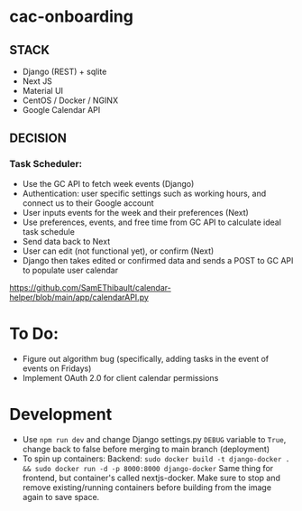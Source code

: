 # cac-onboarding
## STACK
- Django (REST) + sqlite
- Next JS
- Material UI
- CentOS / Docker / NGINX
- Google Calendar API

## DECISION
### Task Scheduler:
- Use the GC API to fetch week events (Django)
- Authentication: user specific settings such as working hours, and connect us to their Google account
- User inputs events for the week and their preferences (Next)
- Use preferences, events, and free time from GC API to calculate ideal task schedule
- Send data back to Next
- User can edit (not functional yet), or confirm (Next)
- Django then takes edited or confirmed data and sends a POST to GC API to populate user calendar

https://github.com/SamEThibault/calendar-helper/blob/main/app/calendarAPI.py

# To Do:
- Figure out algorithm bug (specifically, adding tasks in the event of events on Fridays)
- Implement OAuth 2.0 for client calendar permissions

# Development
- Use `npm run dev` and change Django settings.py `DEBUG` variable to `True`, change back to false before merging to main branch (deployment)
- To spin up containers:
Backend: `sudo docker build -t django-docker . && sudo docker run -d -p 8000:8000 django-docker`
Same thing for frontend, but container's called nextjs-docker. Make sure to stop and remove existing/running containers before building from the image again to save space.
